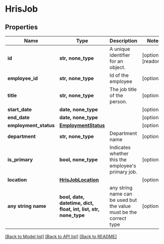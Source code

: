 # HrisJob


## Properties
Name | Type | Description | Notes
------------ | ------------- | ------------- | -------------
**id** | **str, none_type** | A unique identifier for an object. | [optional] [readonly] 
**employee_id** | **str, none_type** | Id of the employee | [optional] 
**title** | **str, none_type** | The job title of the person. | [optional] 
**start_date** | **date, none_type** |  | [optional] 
**end_date** | **date, none_type** |  | [optional] 
**employment_status** | [**EmploymentStatus**](EmploymentStatus.md) |  | [optional] 
**department** | **str, none_type** | Department name | [optional] 
**is_primary** | **bool, none_type** | Indicates whether this the employee&#39;s primary job. | [optional] 
**location** | [**HrisJobLocation**](HrisJobLocation.md) |  | [optional] 
**any string name** | **bool, date, datetime, dict, float, int, list, str, none_type** | any string name can be used but the value must be the correct type | [optional]

[[Back to Model list]](../../README.md#documentation-for-models) [[Back to API list]](../../README.md#documentation-for-api-endpoints) [[Back to README]](../../README.md)


